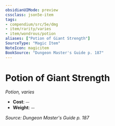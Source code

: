 ```yaml
---
obsidianUIMode: preview
cssclass: json5e-item
tags:
- compendium/src/5e/dmg
- item/rarity/varies
- item/wondrous/potion
aliases: ["Potion of Giant Strength"]
SourceType: "Magic Item"
NoteIcon: magicitem
BookSource: "Dungeon Master's Guide p. 187"
---
```

# Potion of Giant Strength
*Potion, varies*  

- **Cost**: ⏤
- **Weight**: ⏤

*Source: Dungeon Master's Guide p. 187*